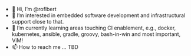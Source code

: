 - 👋 Hi, I’m @roflbert
- 👀 I’m interested in embedded software development and infrastructural support close to that. 
- 🌱 I’m currently learning areas touching CI enablement, e.g., docker, kubernetes, ansible, gradle, groovy, bash-in-win and most important, ViM!
- 📫 How to reach me ... TBD

<!---
roflbert/roflbert is a ✨ special ✨ repository because its `README.md` (this file) appears on your GitHub profile.
You can click the Preview link to take a look at your changes.
--->
